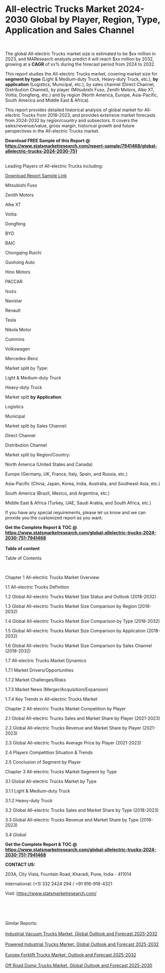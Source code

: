 <h1>All-electric Trucks Market 2024-2030 Global by Player, Region, Type, Application and Sales Channel</h1><br/><p>The global All-electric Trucks market size is estimated to be $xx million in 2023, and MAResearch analysts predict it will reach $xx million by 2032, growing at a <strong>CAGR</strong> of xx% during the forecast period from 2024 to 2032.</p><p>
 
 This report studies the All-electric Trucks market, covering market size for <strong>segment by type</strong> (Light & Medium-duty Truck, Heavy-duty Truck, etc.), <strong>by application</strong> (Logistics, Municipal, etc.), by sales channel (Direct Channel, Distribution Channel), by player (Mitsubishi Fuso, Zenith Motors, Alke XT, Voltia, Dongfeng, etc.) and by region (North America, Europe, Asia-Pacific, South America and Middle East & Africa).</p><p>
 
 This report provides detailed historical analysis of global market for All-electric Trucks from 2018-2023, and provides extensive market forecasts from 2024-2032 by region/country and subsectors. It covers the sales/revenue/value, gross margin, historical growth and future perspectives in the All-electric Trucks market.</p><div><b>Download FREE Sample of this Report @ <a href="https://www.statsmarketresearch.com/download-free-sample/7941468/global-allelectric-trucks-2024-2030-751">https://www.statsmarketresearch.com/report-sample/7941468/global-allelectric-trucks-2024-2030-751</a></b></div><br><p>
 
 Leading Players of All-electric Trucks including:</p><p><a href="https://www.statsmarketresearch.com/download-free-sample/7941468/global-allelectric-trucks-2024-2030-751">Download Report Sample Link</a></p><p>Mitsubishi Fuso</p><p>Zenith Motors</p><p>Alke XT</p><p>Voltia</p><p>Dongfeng</p><p>BYD</p><p>BAIC</p><p>Chongqing Ruichi</p><p>Guohong Auto</p><p>Hino Motors</p><p>PACCAR</p><p>Isuzu</p><p>Navistar</p><p>Renault</p><p>Tesla</p><p>Nikola Motor</p><p>Cummins</p><p>Volkswagen</p><p>Mercedes-Benz</p><p>
 
 Market split by Type:</p><p>Light & Medium-duty Truck</p><p>Heavy-duty Truck</p><p>
 
 Market split <strong>by Application</strong>:</p><p>Logistics</p><p>Municipal</p><p>
 
 Market split by Sales Channel:</p><p>Direct Channel</p><p>Distribution Channel</p><p>
 
 Market split by Region/Country:</p><p>North America (United States and Canada)</p><p>Europe (Germany, UK, France, Italy, Spain, and Russia, etc.)</p><p>Asia-Pacific (China, Japan, Korea, India, Australia, and Southeast Asia, etc.)</p><p>South America (Brazil, Mexico, and Argentina, etc.)</p><p>Middle East & Africa (Turkey, UAE, Saudi Arabia, and South Africa, etc.)</p><p>
 
 If you have any special requirements, please let us know and we can provide you the customized report as you want.</p><div><b>Get the Complete Report & TOC @ <a href="https://www.statsmarketresearch.com/global-allelectric-trucks-2024-2030-751-7941468">https://www.statsmarketresearch.com/global-allelectric-trucks-2024-2030-751-7941468</a></b></div><br><b>Table of content</b><p>Table of Contents<br />
 
 <br />
 
 Chapter 1 All-electric Trucks Market Overview<br />
 
  1.1 All-electric Trucks Definition<br />
 
  1.2 Global All-electric Trucks Market Size Status and Outlook (2018-2032)<br />
 
  1.3 Global All-electric Trucks Market Size Comparison by Region (2018-2032)<br />
 
  1.4 Global All-electric Trucks Market Size Comparison by Type (2018-2032)<br />
 
  1.5 Global All-electric Trucks Market Size Comparison by Application (2018-2032)<br />
 
  1.6 Global All-electric Trucks Market Size Comparison by Sales Channel (2018-2032)<br />
 
  1.7 All-electric Trucks Market Dynamics<br />
 
  1.7.1 Market Drivers/Opportunities<br />
 
  1.7.2 Market Challenges/Risks<br />
 
  1.7.3 Market News (Merger/Acquisition/Expansion)<br />
 
  1.7.4 Key Trends in All-electric Trucks Market<br />
 
 Chapter 2 All-electric Trucks Market Competition by Player<br />
 
  2.1 Global All-electric Trucks Sales and Market Share by Player (2021-2023)<br />
 
  2.2 Global All-electric Trucks Revenue and Market Share by Player (2021-2023)<br />
 
  2.3 Global All-electric Trucks Average Price by Player (2021-2023)<br />
 
  2.4 Players Competition Situation & Trends<br />
 
  2.5 Conclusion of Segment by Player<br />
 
 Chapter 3 All-electric Trucks Market Segment by Type<br />
 
  3.1 Global All-electric Trucks Market by Type<br />
 
  3.1.1 Light & Medium-duty Truck<br />
 
  3.1.2 Heavy-duty Truck<br />
 
  3.2 Global All-electric Trucks Sales and Market Share by Type (2018-2023)<br />
 
  3.3 Global All-electric Trucks Revenue and Market Share by Type (2018-2023)<br />
 
  3.4 Global<br><div><b>Get the Complete Report & TOC @ <a href="https://www.statsmarketresearch.com/global-allelectric-trucks-2024-2030-751-7941468">https://www.statsmarketresearch.com/global-allelectric-trucks-2024-2030-751-7941468</a></b></div></p>
 
 <b>CONTACT US:</b><br>
 
 203A, City Vista, Fountain Road, Kharadi, Pune, India - 411014 <br>
 
 International: (+1) 332 2424 294 / +91 916-916-4321<br>
 
 Visit: <a href="https://www.statsmarketresearch.com/">https://www.statsmarketresearch.com/</a>
 
 <br>
 
 <br><br>Similar Reports: <br><br><a href="https://www.statsmarketresearch.com/global-industrial-vacuum-trucks-forecast-2025-2032-26-8035437">Industrial Vacuum Trucks Market, Global Outlook and Forecast 2025-2032</a><br><br><a href="https://www.statsmarketresearch.com/global-powered-industrial-trucks-forecast-2025-2032-390-8035449">Powered Industrial Trucks Market, Global Outlook and Forecast 2025-2032</a><br><br><a href="https://www.statsmarketresearch.com/europe-forklift-trucks-forecast-2025-2032-120-8030255">Europe Forklift Trucks Market, Outlook and Forecast 2025-2032</a><br><br><a href="https://www.statsmarketresearch.com/global-off-road-dump-trucks-forecast-2025-2030-272-8027100">Off Road Dump Trucks Market, Global Outlook and Forecast 2025-2030</a><br><br>